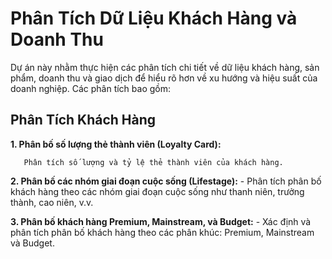 # Phân Tích Dữ Liệu Khách Hàng và Doanh Thu
Dự án này nhằm thực hiện các phân tích chi tiết về dữ liệu khách hàng, sản phẩm, doanh thu và giao dịch để hiểu rõ hơn về xu hướng và hiệu suất của doanh nghiệp. Các phân tích bao gồm:
## Phân Tích Khách Hàng
 **1. Phân bố số lượng thẻ thành viên (Loyalty Card):**
       
       Phân tích số lượng và tỷ lệ thẻ thành viên của khách hàng.
      
  **2. Phân bố các nhóm giai đoạn cuộc sống (Lifestage):**
      - Phân tích phân bố khách hàng theo các nhóm giai đoạn cuộc sống như thanh niên, trưởng thành, cao niên, v.v.
      
  **3. Phân bố khách hàng Premium, Mainstream, và Budget:**
      - Xác định và phân tích phân bố khách hàng theo các phân khúc: Premium, Mainstream và Budget.
